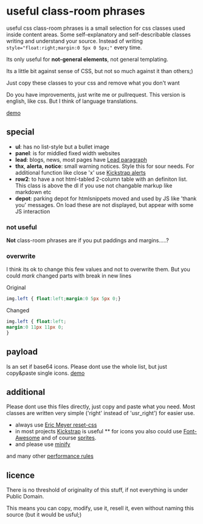 # useful class-room phrases

useful css class-room phrases is a small selection for css classes used inside content areas.
Some self-explanatory and self-describable classes writing and understand your source.
Instead of writing ```style="float:right;margin:0 5px 0 5px;"``` every time.

Its only useful for **not-general elements**, not general templating.

Its a little bit against sense of CSS, but not so much against it than others;)

Just copy these classes to your css and remove what you don't want

Do you have improvements, just write me or pullrequest.
This version is english, like css. But I think of language translations.

[demo](http://klml.github.com/usefulclassroomphrases/)

## special

* **ul**: has no list-style but a bullet image
* **panel**: is for middled fixed width websites
* **lead**: blogs, news, most pages have [Lead paragraph](http://en.wikipedia.org/wiki/Lead_paragraph)
* **thx**, **alerta**, **notice**: small warning notices. Style this for sour needs. For additional function like close 'x' use [Kickstrap alerts](http://ajkochanowicz.github.com/Kickstrap/javascript.html#alerts)
* **row2**: to have a not html-tabled 2-column table with an definiton list. This class is above the dl if you use not changable markup like markdown etc
* **depot**: parking depot for htmlsnippets moved and used by JS like 'thank you' messages. On load these are not displayed, but appear with some JS interaction

### not useful

**Not** class-room phrases are if you put paddings and margins.....?

### overwrite

I think its ok to change this few values and not to overwrite them. But you could *mark* changed parts with break in new lines

Original
``` css
img.left { float:left;margin:0 5px 5px 0;}
```

Changed
``` css
img.left { float:left;
margin:0 11px 11px 0;
}
```

## payload
Is an set if base64 icons. Please dont use the whole list, but just copy&paste single icons. [demo](http://klml.github.com/usefulclassroomphrases/payload.html)

## additional

Please dont use this files directly, just copy and paste what you need. Most classes are written very simple ('right' instead of 'usr_right') for easier use.

* always use [Eric Meyer reset-css](http://meyerweb.com/eric/tools/css/reset/)
* in most projects [Kickstrap](http://ajkochanowicz.github.com/Kickstrap/) is useful
** for icons you also could use [Font-Awesome](http://fortawesome.github.com/Font-Awesome/) and of course [sprites](http://en.wikipedia.org/wiki/Sprite_%28computer_graphics%29#Sprites_by_CSS).
* and please use [minify](http://code.google.com/p/minify/) 

and many other [performance rules](http://developer.yahoo.com/performance/rules.html/)

## licence

There is no threshold of originality of this stuff, if not everything is under Public Domain.

This means you can copy, modify, use it, resell it, even without naming this source (but it would be usful;)
